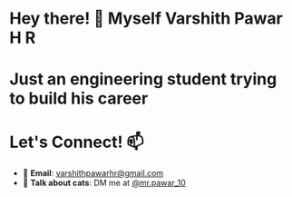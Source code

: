 # Hey there! 👋 Myself  Varshith Pawar H R

# Just an engineering student trying to build his career

# Let's Connect! 📫

- 📧 **Email**: varshithpawarhr@gmail.com
- 📸 **Talk about cats**: DM me at [@mr.pawar_10](https://www.instagram.com/mr.pawar_10/)





